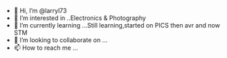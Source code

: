 - 👋 Hi, I’m @larryl73
- 👀 I’m interested in ..Electronics & Photography
- 🌱 I’m currently learning ...Still learning,started on PICS then avr and now STM
- 💞️ I’m looking to collaborate on ...
- 📫 How to reach me ...

<!---
larryl73/larryl73 is a ✨ special ✨ repository because its `README.md` (this file) appears on your GitHub profile.
You can click the Preview link to take a look at your changes.
--->
